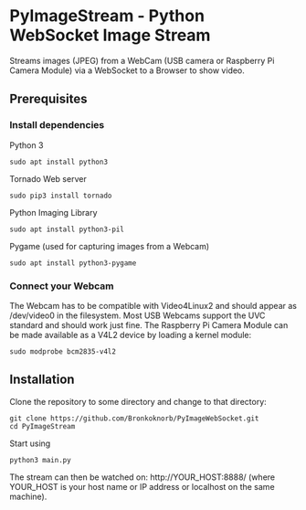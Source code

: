 PyImageStream - Python WebSocket Image Stream
=============================================

Streams images (JPEG) from a WebCam (USB camera or Raspberry Pi Camera Module) via a WebSocket to a Browser to show
video.

Prerequisites
-------------

### Install dependencies

Python 3

    sudo apt install python3

Tornado Web server

    sudo pip3 install tornado

Python Imaging Library

    sudo apt install python3-pil

Pygame (used for capturing images from a Webcam)

    sudo apt install python3-pygame

### Connect your Webcam

The Webcam has to be compatible with Video4Linux2 and should appear as /dev/video0 in the filesystem.
Most USB Webcams support the UVC standard and should work just fine.
The Raspberry Pi Camera Module can be made available as a V4L2 device by loading a kernel module:

    sudo modprobe bcm2835-v4l2

Installation
------------

Clone the repository to some directory and change to that directory:

    git clone https://github.com/Bronkoknorb/PyImageWebSocket.git
    cd PyImageStream

Start using

    python3 main.py

The stream can then be watched on: http://YOUR_HOST:8888/ (where YOUR_HOST is your host name or IP address or localhost
on the same machine).
